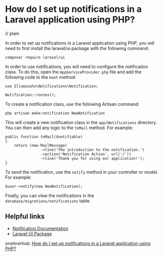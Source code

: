 # How do I set up notifications in a Laravel application using PHP?
// plain

In order to set up notifications in a Laravel application using PHP, you will need to first install the laravel/ui package with the following command:
```
composer require laravel/ui
```

In order to use notifications, you will need to configure the notification class. To do this, open the `AppServiceProvider.php` file and add the following code to the `boot` method:
```
use Illuminate\Notifications\Notification;

Notification::routes();
```

To create a notification class, use the following Artisan command:
```
php artisan make:notification NewNotification
```

This will create a new notification class in the `app/Notifications` directory. You can then add any logic to the `toMail` method. For example:
```
public function toMail($notifiable)
{
    return (new MailMessage)
                ->line('The introduction to the notification.')
                ->action('Notification Action', url('/'))
                ->line('Thank you for using our application!');
}
```

To send the notification, use the `notify` method in your controller or model. For example:
```
$user->notify(new NewNotification);
```

Finally, you can view the notifications in the `database/migrations/notifications` table.

## Helpful links

- [Notification Documentation](https://laravel.com/docs/7.x/notifications)
- [Laravel UI Package](https://laravel.com/docs/7.x/frontend)

onelinerhub: [How do I set up notifications in a Laravel application using PHP?](https://onelinerhub.com/php-laravel/how-do-i-set-up-notifications-in-a-laravel-application-using-php)